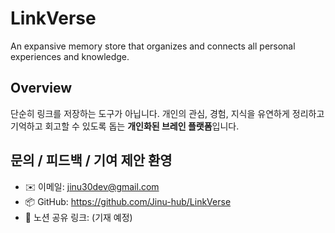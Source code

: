 # LinkVerse
An expansive memory store that organizes and connects all personal experiences and knowledge.

## Overview
단순히 링크를 저장하는 도구가 아닙니다. 
개인의 관심, 경험, 지식을 유연하게 정리하고
기억하고 회고할 수 있도록 돕는
**개인화된 브레인 플랫폼**입니다.

## 문의 / 피드백 / 기여 제안 환영
- ✉️ 이메일: jinu30dev@gmail.com
- 📦 GitHub: https://github.com/Jinu-hub/LinkVerse
- 🔗 노션 공유 링크: (기재 예정)
